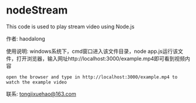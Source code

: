 # nodeStream
This code is used to play stream video using Node.js

作者:		haodalong

使用说明:	windows系统下，cmd窗口进入该文件目录，node app.js运行该文件，打开浏览器，输入网址http://localhost:3000/example.mp4即可看到视频内容

	open the browser and type in http://localhost:3000/example.mp4 to watch the example video
	
联系:		tongjixuehao@163.com
